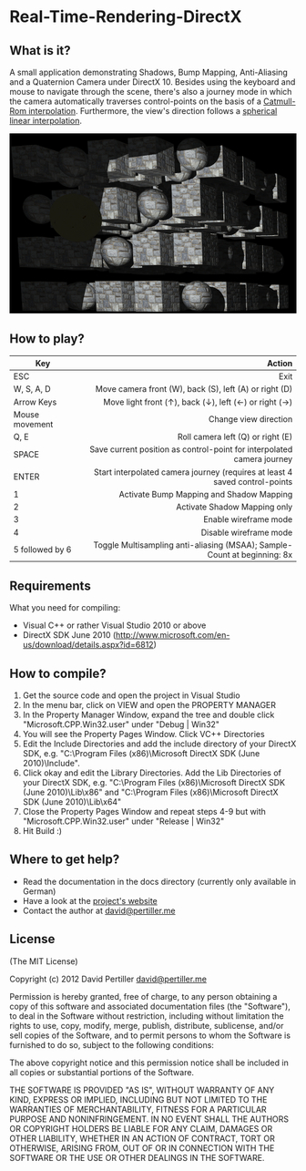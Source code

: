 Real-Time-Rendering-DirectX
===========================

What is it?
------------
A small application demonstrating Shadows, Bump Mapping, Anti-Aliasing and a Quaternion Camera under DirectX 10.
Besides using the keyboard and mouse to navigate through the scene, there's also a journey mode in which the camera automatically traverses control-points on the basis of a [Catmull-Rom interpolation](http://en.wikipedia.org/wiki/Cubic_Hermite_spline#Catmull.E2.80.93Rom_spline). Furthermore, the view's direction follows a [spherical linear interpolation](http://en.wikipedia.org/wiki/Slerp).

![Screenshot](/docs/Screenshot.png?raw=true)

How to play?
------------
| Key             | Action  |
| --------------- | -------:|
| ESC             | Exit    |
| W, S, A, D      | Move camera front (W), back (S), left (A) or right (D) |
| Arrow Keys      | Move light  front (↑), back (↓), left (←) or right (→) |
| Mouse movement  | Change view direction |
| Q, E            | Roll camera left (Q) or right (E) |
| SPACE           | Save current position as control-point for interpolated camera journey |
| ENTER           | Start interpolated camera journey (requires at least 4 saved control-points |
| 1               | Activate Bump Mapping and Shadow Mapping |
| 2               | Activate Shadow Mapping only |
| 3               | Enable wireframe mode |
| 4               | Disable wireframe mode |
| 5 followed by 6 | Toggle Multisampling anti-aliasing (MSAA); Sample-Count at beginning: 8x |

Requirements
------------
What you need for compiling:
* Visual C++ or rather Visual Studio 2010 or above
* DirectX SDK June 2010 (http://www.microsoft.com/en-us/download/details.aspx?id=6812)

How to compile?
------------
1. Get the source code and open the project in Visual Studio
2. In the menu bar, click on VIEW and open the PROPERTY MANAGER
3. In the Property Manager Window, expand the tree and double click "Microsoft.CPP.Win32.user" under "Debug | Win32"
4. You will see the Property Pages Window. Click VC++ Directories
5. Edit the Include Directories and add the include directory of your DirectX SDK, e.g. "C:\Program Files (x86)\Microsoft DirectX SDK (June 2010)\Include".
6. Click okay and edit the Library Directories. Add the Lib Directories of your DirectX SDK, e.g. "C:\Program Files (x86)\Microsoft DirectX SDK (June 2010)\Lib\x86" and "C:\Program Files (x86)\Microsoft DirectX SDK (June 2010)\Lib\x64"
7. Close the Property Pages Window and repeat steps 4-9 but with "Microsoft.CPP.Win32.user" under "Release | Win32"
8. Hit Build :)

Where to get help?
------------
* Read the documentation in the docs directory (currently only available in German)
* Have a look at the [project's website](http://www.pertiller.me/projects/)
* Contact the author at david@pertiller.me

License
------------
(The MIT License)

Copyright (c) 2012 David Pertiller <david@pertiller.me>

Permission is hereby granted, free of charge, to any person obtaining a copy of this software and associated documentation files (the "Software"), to deal in the Software without restriction, including without limitation the rights to use, copy, modify, merge, publish, distribute, sublicense, and/or sell copies of the Software, and to permit persons to whom the Software is furnished to do so, subject to the following conditions:

The above copyright notice and this permission notice shall be included in all copies or substantial portions of the Software.

THE SOFTWARE IS PROVIDED "AS IS", WITHOUT WARRANTY OF ANY KIND, EXPRESS OR IMPLIED, INCLUDING BUT NOT LIMITED TO THE WARRANTIES OF MERCHANTABILITY, FITNESS FOR A PARTICULAR PURPOSE AND NONINFRINGEMENT. IN NO EVENT SHALL THE AUTHORS OR COPYRIGHT HOLDERS BE LIABLE FOR ANY CLAIM, DAMAGES OR OTHER LIABILITY, WHETHER IN AN ACTION OF CONTRACT, TORT OR OTHERWISE, ARISING FROM, OUT OF OR IN CONNECTION WITH THE SOFTWARE OR THE USE OR OTHER DEALINGS IN THE SOFTWARE.
